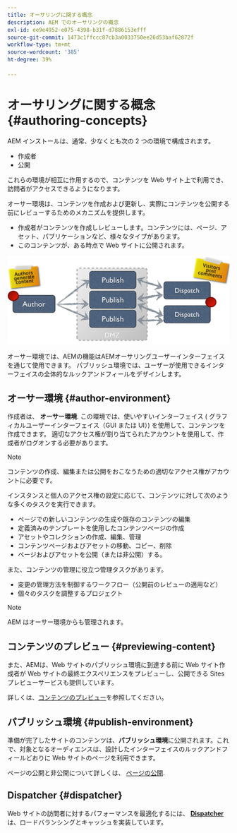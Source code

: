 ```yaml
---
title: オーサリングに関する概念
description: AEM でのオーサリングの概念
exl-id: ee9e4952-e075-4398-b31f-d7886153efff
source-git-commit: 1473c1ffccc87cb3a0033750ee26d53baf62872f
workflow-type: tm+mt
source-wordcount: '385'
ht-degree: 39%

---
```


# オーサリングに関する概念 {#authoring-concepts}

AEM インストールは、通常、少なくとも次の 2 つの環境で構成されます。

* 作成者
* 公開

これらの環境が相互に作用するので、コンテンツを Web サイト上で利用でき、訪問者がアクセスできるようになります。

オーサー環境は、コンテンツを作成および更新し、実際にコンテンツを公開する前にレビューするためのメカニズムを提供します。

* 作成者がコンテンツを作成しレビューします。コンテンツには、ページ、アセット、パブリケーションなど、様々なタイプがあります。
* このコンテンツが、ある時点で Web サイトに公開されます。

![オーサー、パブリッシャー、ディスパッチャーの模式図](/help/sites-cloud/authoring/assets/author-publish.png)

オーサー環境では、AEMの機能はAEMオーサリングユーザーインターフェイスを通じて使用できます。 パブリッシュ環境では、ユーザーが使用できるインターフェイスの全体的なルックアンドフィールをデザインします。

## オーサー環境 {#author-environment}

作成者は、 **オーサー環境**. この環境では、使いやすいインターフェイス ( グラフィカルユーザーインターフェイス（GUI または UI）) を使用して、コンテンツを作成できます。 適切なアクセス権が割り当てられたアカウントを使用して、作成者がログオンする必要があります。

>[!NOTE]
>
>コンテンツの作成、編集または公開をおこなうための適切なアクセス権がアカウントに必要です。

インスタンスと個人のアクセス権の設定に応じて、コンテンツに対して次のような多くのタスクを実行できます。

* ページでの新しいコンテンツの生成や既存のコンテンツの編集
* 定義済みのテンプレートを使用したコンテンツページの作成
* アセットやコレクションの作成、編集、管理
* コンテンツページおよびアセットの移動、コピー、削除
* ページおよびアセットを公開（または非公開）する。

また、コンテンツの管理に役立つ管理タスクがあります。

* 変更の管理方法を制御するワークフロー（公開前のレビューの適用など）
* 個々のタスクを調整するプロジェクト

>[!NOTE]
>
>AEM はオーサー環境からも管理されます。

## コンテンツのプレビュー {#previewing-content}

また、AEMは、Web サイトのパブリッシュ環境に到達する前に Web サイト作成者が Web サイトの最終エクスペリエンスをプレビューし、公開できる Sites プレビューサービスも提供しています。

詳しくは、[コンテンツのプレビュー](/help/sites-cloud/authoring/fundamentals/previewing-content.md)を参照してください。

## パブリッシュ環境 {#publish-environment}

準備が完了したサイトのコンテンツは、**パブリッシュ環境**&#x200B;に公開されます。これで、対象となるオーディエンスは、設計したインターフェイスのルックアンドフィールどおりに Web サイトのページを利用できます。

ページの公開と非公開について詳しくは、 [ページの公開](/help/sites-cloud/authoring/fundamentals/publishing-pages.md).

## Dispatcher {#dispatcher}

Web サイトの訪問者に対するパフォーマンスを最適化するには、 **[Dispatcher](/help/implementing/dispatcher/overview.md)** は、ロードバランシングとキャッシュを実装しています。
